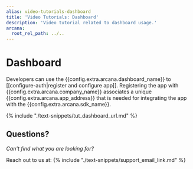 ```yaml
---
alias: video-tutorials-dashboard
title: 'Video Tutorials: Dashboard'
description: 'Video tutorial related to dashboard usage.'
arcana:
  root_rel_path: ../..
---
```


# Dashboard

Developers can use the {{config.extra.arcana.dashboard_name}} to [[configure-auth|register and configure app]]. Registering the app with {{config.extra.arcana.company_name}} associates a unique {{config.extra.arcana.app_address}} that is needed for integrating the app with the {{config.extra.arcana.sdk_name}}.

{% include "./text-snippets/tut_dashboard_url.md" %}

## Questions?

*Can't find what you are looking for?*

Reach out to us at: {% include "./text-snippets/support_email_link.md" %}